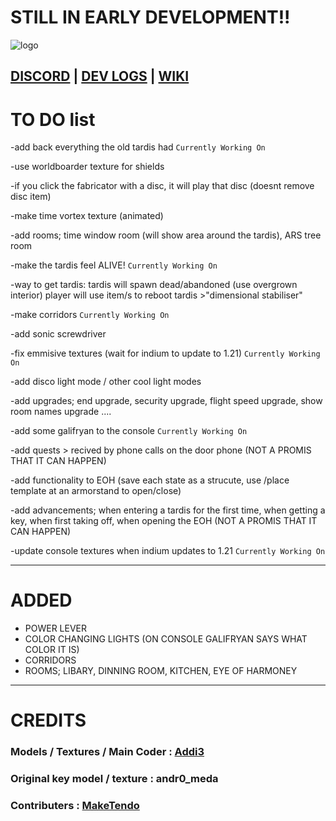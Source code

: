 # STILL IN EARLY DEVELOPMENT!!
![logo](https://github.com/Addi3/Addie-s-TARDIS-Reimagined-Datapack-1.21/assets/122154427/b387c074-1f15-4dc8-ad20-4cdc64582132)



[DISCORD](https://discord.com/invite/cRPjGDy37p) | [DEV LOGS](https://youtube.com/playlist?list=PLnrSfYm4DiXkvuy0egSI8jkkjkd_lfECR&si=jPogT5T67gG-tEiM) | [WIKI](https://github.com/Addi3/Addie-s-TARDIS-Reimagined-Datapack-1.21/wiki)
-----------
# TO DO list
-add back everything the old tardis had  `Currently Working On`

-use worldboarder texture for shields

-if you click the fabricator with a disc, it will play that disc (doesnt remove disc item)

-make time vortex texture (animated)

-add rooms; time window room (will show area around the tardis), ARS tree room

-make the tardis feel ALIVE!  `Currently Working On`

-way to get tardis: tardis will spawn dead/abandoned (use overgrown interior) player will use item/s to reboot tardis >"dimensional stabiliser"

-make corridors  `Currently Working On`

-add sonic screwdriver

-fix emmisive textures (wait for indium to update to 1.21)  `Currently Working On`

-add disco light mode / other cool light modes

-add upgrades; end upgrade, security upgrade, flight speed upgrade, show room names upgrade ....

-add some galifryan to the console  `Currently Working On`

-add quests > recived by phone calls on the door phone (NOT A PROMIS THAT IT CAN HAPPEN)

-add functionality to EOH (save each state as a strucute, use /place template at an armorstand to open/close)

-add advancements; when entering a tardis for the first time, when getting a key, when first taking off, when opening the EOH (NOT A PROMIS THAT IT CAN HAPPEN)

-update console textures when indium updates to 1.21  `Currently Working On`

------
# ADDED
* POWER LEVER
* COLOR CHANGING LIGHTS (ON CONSOLE GALIFRYAN SAYS WHAT COLOR IT IS)
* CORRIDORS
* ROOMS; LIBARY, DINNING ROOM, KITCHEN, EYE OF HARMONEY
  

------------------
# CREDITS
### Models / Textures / Main Coder : [Addi3](https://github.com/Addi3)
### Original key model / texture : andr0_meda 
### Contributers : [MakeTendo](https://github.com/MaketendoDev)


